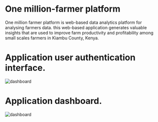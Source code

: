 # One million-farmer platform 
One million farmer platform is web-based data analytics platform for analysing farmers data. this web-based application generates valuable insights that are used to improve farm productivity and profitability among small scales farmers in Kiambu County, Kenya.

# Application user authentication interface.
![dashboard](https://user-images.githubusercontent.com/34920304/103478083-6a328280-4dd5-11eb-9984-0f5677f07683.JPG)
# Application dashboard.
![dashboard](https://user-images.githubusercontent.com/34920304/103478098-80d8d980-4dd5-11eb-845b-f9e0eba02d55.JPG)

